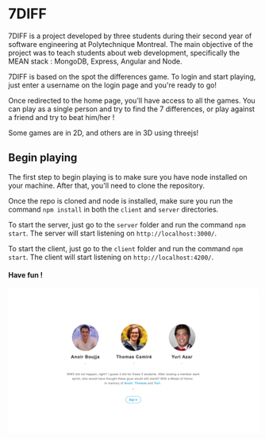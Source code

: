 # 7DIFF

7DIFF is a project developed by three students during their second year of software engineering at Polytechnique Montreal. 
The main objective of the project was to teach students about web development, specifically the MEAN stack : 
MongoDB, Express, Angular and Node. 

7DIFF is based on the spot the differences game. To login and start playing, just enter a username on the login page and you're ready to go! 

Once redirected to the home page, you'll have access to all the games. You can play as a single person and try to find the 7 differences, or play against a friend and try to beat him/her !

Some games are in 2D, and others are in 3D using threejs!

## Begin playing
The first step to begin playing is to make sure you have node installed on your machine. After that, you'll need to clone the repository.

Once the repo is cloned and node is installed, make sure you run the command `npm install` in both the `client` and `server` directories. 

To start the server, just go to the `server` folder and run the command `npm start`. The server will start listening on `http://localhost:3000/`. 

To start the client, just go to the `client` folder and run the command `npm start`. The client will start listening on `http://localhost:4200/`. 

#### Have fun !

![](preview/about.png)
